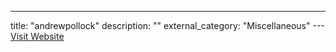 ---
title: "andrewpollock"
description: ""
external_category: "Miscellaneous"
---[Visit Website](https://github.com/andrewpollock)

